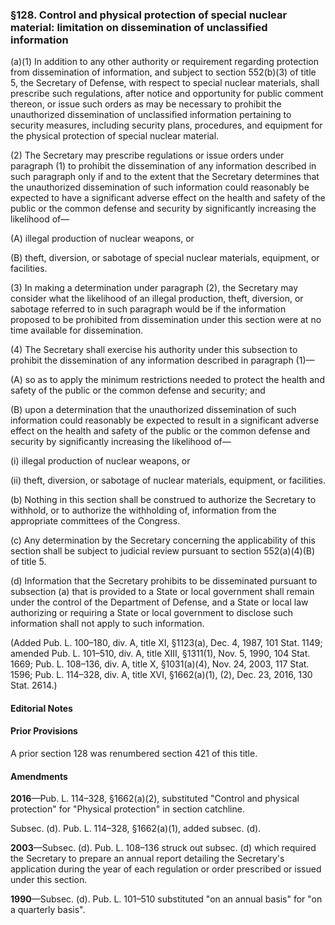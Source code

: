 ### §128. Control and physical protection of special nuclear material: limitation on dissemination of unclassified information ###

(a)(1) In addition to any other authority or requirement regarding protection from dissemination of information, and subject to section 552(b)(3) of title 5, the Secretary of Defense, with respect to special nuclear materials, shall prescribe such regulations, after notice and opportunity for public comment thereon, or issue such orders as may be necessary to prohibit the unauthorized dissemination of unclassified information pertaining to security measures, including security plans, procedures, and equipment for the physical protection of special nuclear material.

(2) The Secretary may prescribe regulations or issue orders under paragraph (1) to prohibit the dissemination of any information described in such paragraph only if and to the extent that the Secretary determines that the unauthorized dissemination of such information could reasonably be expected to have a significant adverse effect on the health and safety of the public or the common defense and security by significantly increasing the likelihood of—

(A) illegal production of nuclear weapons, or

(B) theft, diversion, or sabotage of special nuclear materials, equipment, or facilities.

(3) In making a determination under paragraph (2), the Secretary may consider what the likelihood of an illegal production, theft, diversion, or sabotage referred to in such paragraph would be if the information proposed to be prohibited from dissemination under this section were at no time available for dissemination.

(4) The Secretary shall exercise his authority under this subsection to prohibit the dissemination of any information described in paragraph (1)—

(A) so as to apply the minimum restrictions needed to protect the health and safety of the public or the common defense and security; and

(B) upon a determination that the unauthorized dissemination of such information could reasonably be expected to result in a significant adverse effect on the health and safety of the public or the common defense and security by significantly increasing the likelihood of—

(i) illegal production of nuclear weapons, or

(ii) theft, diversion, or sabotage of nuclear materials, equipment, or facilities.

(b) Nothing in this section shall be construed to authorize the Secretary to withhold, or to authorize the withholding of, information from the appropriate committees of the Congress.

(c) Any determination by the Secretary concerning the applicability of this section shall be subject to judicial review pursuant to section 552(a)(4)(B) of title 5.

(d) Information that the Secretary prohibits to be disseminated pursuant to subsection (a) that is provided to a State or local government shall remain under the control of the Department of Defense, and a State or local law authorizing or requiring a State or local government to disclose such information shall not apply to such information.

(Added Pub. L. 100–180, div. A, title XI, §1123(a), Dec. 4, 1987, 101 Stat. 1149; amended Pub. L. 101–510, div. A, title XIII, §1311(1), Nov. 5, 1990, 104 Stat. 1669; Pub. L. 108–136, div. A, title X, §1031(a)(4), Nov. 24, 2003, 117 Stat. 1596; Pub. L. 114–328, div. A, title XVI, §1662(a)(1), (2), Dec. 23, 2016, 130 Stat. 2614.)

#### **Editorial Notes** ####

#### Prior Provisions ####

A prior section 128 was renumbered section 421 of this title.

#### Amendments ####

**2016**—Pub. L. 114–328, §1662(a)(2), substituted "Control and physical protection" for "Physical protection" in section catchline.

Subsec. (d). Pub. L. 114–328, §1662(a)(1), added subsec. (d).

**2003**—Subsec. (d). Pub. L. 108–136 struck out subsec. (d) which required the Secretary to prepare an annual report detailing the Secretary's application during the year of each regulation or order prescribed or issued under this section.

**1990**—Subsec. (d). Pub. L. 101–510 substituted "on an annual basis" for "on a quarterly basis".